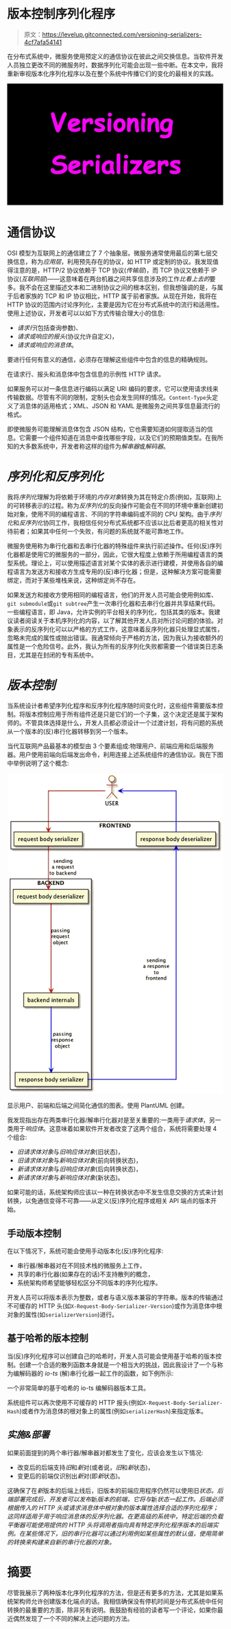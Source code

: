 # 版本控制序列化程序

> 原文：<https://levelup.gitconnected.com/versioning-serializers-4cf7afa54141>

在分布式系统中，微服务使用预定义的通信协议在彼此之间交换信息。当软件开发人员独立更改不同的微服务时，数据序列化可能会出现一些中断。在本文中，我将重新审视版本化序列化程序以及在整个系统中传播它们的变化的最相关的实践。

![](img/3c607eaf2d42fccdc5417e12370f744c.png)

# 通信协议

OSI 模型为互联网上的通信建立了 7 个抽象层。微服务通常使用最后的第七层交换信息，称为*应用层*，利用预先存在的协议，如 HTTP 或定制的协议。我发现值得注意的是，HTTP/2 协议依赖于 TCP 协议(*传输层*)，而 TCP 协议又依赖于 IP 协议(*互联网层*)——这意味着在两台机器之间共享信息涉及的工作*比看上去的*要多。我不会在这里描述文本和二进制协议之间的根本区别，但我想强调的是，与属于后者家族的 TCP 和 IP 协议相比，HTTP 属于前者家族。从现在开始，我将在 HTTP 协议的范围内讨论序列化，主要是因为它在分布式系统中的流行和适用性。使用上述协议，开发者可以以如下方式传输合理大小的信息:

*   *请求行*(包括查询参数)、
*   *请求或响应的报头*(协议允许自定义)，
*   *请求或响应的消息体*。

要进行任何有意义的通信，必须存在理解这些组件中包含的信息的精确规则。

在请求行、报头和消息体中包含信息的示例性 HTTP 请求。

如果服务可以对一条信息进行编码以满足 URI 编码的要求，它可以使用请求线来传输数据。尽管有不同的限制，定制头也会发生同样的情况。`Content-Type`头定义了消息体的适用格式；XML、JSON 和 YAML 是微服务之间共享信息最流行的格式。

即使微服务可能理解消息体包含 JSON 结构，它也需要知道如何提取适当的信息。它需要一个组件知道在消息中查找哪些字段，以及它们的预期值类型。在我所知的大多数系统中，开发者称这样的组件为*解串器*或*解码器*。

# *序列化和反序列化*

我将*序列化*理解为将依赖于环境的*内存对象*转换为其在特定介质(例如，互联网)上的可转移表示的过程。称为*反序列化*的反向操作可能会在不同的环境中重新创建初始对象，使用不同的编程语言、不同的字符串编码或不同的 CPU 架构。由于*序列化*和*反序列化*协同工作，我相信任何分布式系统都不应该以比后者更高的相关性对待前者；如果其中任何一个失败，有问题的系统就不能可靠地工作。

微服务使用称为串行化器和去串行化器的特殊组件来执行前述操作。任何(反)序列化器都是使用它的微服务的一部分，因此，它很大程度上依赖于所用编程语言的类型系统。理论上，可以使用描述语言对某个实体的表示进行建模，并使用各自的编程语言为发送方和接收方生成专用的(反)串行化器；但是，这种解决方案可能需要绑定，而对于某些堆栈来说，这种绑定尚不存在。

如果发送方和接收方使用相同的编程语言，他们的开发人员可能会使用例如库、`git submodule`或`git subtree`产生一次串行化器和去串行化器并共享结果代码。一些编程语言，即 Java，允许实例的平台相关的序列化，包括其类的版本。我建议读者阅读关于本机序列化的内容，以了解其他开发人员对所讨论问题的体验。对象表示的反序列化可以以严格的方式工作，这意味着反序列化器只处理显式属性，忽略未完成的属性或抛出错误。我通常倾向于严格的方法，因为我认为接收额外的属性是一个危险信号。此外，我认为所有的反序列化失败都需要一个错误类日志条目，尤其是在封闭的专有系统中。

# *版本控制*

当系统设计者希望序列化程序和反序列化程序随时间变化时，这些组件需要版本控制。将版本控制应用于所有组件还是只是它们的一个子集，这个决定还是属于架构师的。不管具体选择是什么，开发人员都必须设计一个过渡计划，将有问题的系统从一个版本的(反)串行化器转移到另一个版本。

当代互联网产品最基本的模型由 3 个要素组成:物理用户、前端应用和后端服务器。用户使用前端向后端发出命令，利用连接上述系统组件的通信协议。我在下图中举例说明了这个概念:

![](img/cb00d9243e45df41dc53359db72d2ff7.png)

显示用户、前端和后端之间简化通信的图表。使用 PlantUML 创建。

我发现指出存在两类串行化器/解串行化器对是至关重要的:一类用于*请求体*，另一类用于*响应体*。这意味着如果软件开发者改变了这两个组合，系统将需要处理 4 个组合:

*   *旧请求体对象*与*旧响应体对象*(旧状态)，
*   *旧请求体对象*与*新响应体对象*(前向转换状态)，
*   *新请求体对象*与*旧响应体对象*(后向转换状态)，
*   *新请求体对象*与*新响应体对象*(新状态)。

如果可能的话，系统架构师应该以一种在转换状态中不发生信息交换的方式来计划转换，以免通信变得不可靠——从定义(反)序列化程序或相关 API 端点的版本开始。

## 手动版本控制

在以下情况下，系统可能会使用手动版本化(反)序列化程序:

*   串行器/解串器对在不同技术栈的微服务上工作，
*   共享的串行化器(如果存在的话)不支持散列的概念，
*   系统架构师希望能够轻松区分不同版本的序列化程序。

开发人员可以将版本表示为整数，或者与语义版本兼容的字符串。版本的传输通过不可缓存的 HTTP 头(如`X-Request-Body-Serializer-Version`)或作为消息体中根对象的属性(如`serializerVersion`)进行。

## 基于哈希的版本控制

当(反)序列化程序可以创建自己的哈希时，开发人员可能会使用基于哈希的版本控制。创建一个合适的散列函数本身就是一个相当大的挑战，因此我设计了一个与称为编解码器的 *io-ts* (解)串行化器一起工作的函数，如下例所示:

一个非常简单的基于哈希的 io-ts 编解码器版本工具。

系统组件可以再次使用不可缓存的 HTTP 报头(例如`X-Request-Body-Serializer-Hash`)或者作为消息体的根对象上的属性(例如`serializerHash`)来指定版本。

## *实施&部署*

如果前面提到的两个串行器/解串器对都发生了变化，应该会发生以下情况:

*   改变后的后端支持*旧*和*新*对(或者说，*旧*和*新*状态)，
*   变更后的前端仅识别出*新*对(即*新*状态)。

这确保了在*新*版本的后端上线后，旧版本的前端应用程序仍然可以使用旧*状态。后端部署完成后，开发者可以发布*新*版本的前端，它将与*新*状态一起工作。后端必须根据传入的 HTTP 头或请求消息体中根对象的版本属性选择合适的序列化程序；这同样适用于用于响应消息体的反序列化器。在更高级的系统中，特定后端的负载平衡器可能使用提供的 HTTP 头将调用者指向具有特定序列化程序版本的后端实例。在某些情况下，旧的串行化器可以通过利用例如某些属性的默认值，使用简单的转换来构建来自新的串行化器的对象。*

# 摘要

尽管我展示了两种版本化序列化程序的方法，但是还有更多的方法，尤其是如果系统架构师允许创建版本化端点的话。我相信确保没有停机时间是分布式系统中任何转换的最重要的方面，除非另有说明。我鼓励有经验的读者写一个评论，如果你最近偶然发现了一个不同的解决上述问题的方法。